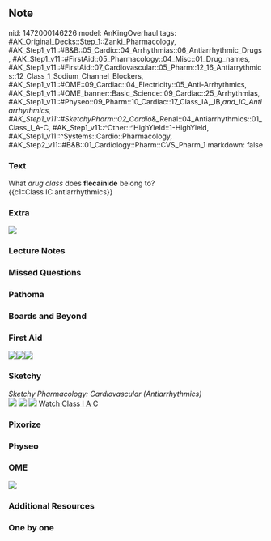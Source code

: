 ## Note
nid: 1472000146226
model: AnKingOverhaul
tags: #AK_Original_Decks::Step_1::Zanki_Pharmacology, #AK_Step1_v11::#B&B::05_Cardio::04_Arrhythmias::06_Antiarrhythmic_Drugs, #AK_Step1_v11::#FirstAid::05_Pharmacology::04_Misc::01_Drug_names, #AK_Step1_v11::#FirstAid::07_Cardiovascular::05_Pharm::12_16_Antiarrythmics::12_Class_1_Sodium_Channel_Blockers, #AK_Step1_v11::#OME::09_Cardiac::04_Electricity::05_Anti-Arrhythmics, #AK_Step1_v11::#OME_banner::Basic_Science::09_Cardiac::25_Arrhythmias, #AK_Step1_v11::#Physeo::09_Pharm::10_Cardiac::17_Class_IA,_IB,_and_IC_Antiarrhythmics, #AK_Step1_v11::#SketchyPharm::02_Cardio_&_Renal::04_Antiarrhythmics::01_Class_I_A-C, #AK_Step1_v11::^Other::^HighYield::1-HighYield, #AK_Step1_v11::^Systems::Cardio::Pharmacology, #AK_Step2_v11::#B&B::01_Cardiology::Pharm::CVS_Pharm_1
markdown: false

### Text
<div>
  What <i>drug class</i> does <b>flecainide</b> belong to?
</div>
<div>
  <div>
    {{c1::Class IC antiarrhythmics}}
  </div>
</div>

### Extra
<img src="paste-221521528226045.jpg">

### Lecture Notes


### Missed Questions


### Pathoma


### Boards and Beyond


### First Aid
<img src="paste-63204738727939.jpg"><img src=
"paste-246930554748931.jpg"><img src="paste-631579235844099.jpg">

### Sketchy
<div>
  <i>Sketchy Pharmacology: Cardiovascular (Antiarrhythmics)</i>
</div><img src=
"Screen%20Shot%202019-09-24%20at%209.21.15%20AM.png"> <img src=
"Screen%20Shot%202019-09-24%20at%209.21.28%20AM.png"> <img src=
"Screen%20Shot%202019-09-24%20at%209.21.35%20AM.png"> <a href=
"https://dashboard.sketchy.com/study/medical/courses/medical-pharmacology/units/medical-pharmacology-cardiovascular-renal/videos/medical-pharmacology-cardiovascular-and-renal-antiarrhythmics-class-i-a-c?utm_source=anki&utm_medium=partnership&utm_campaign=february_update&utm_content=medical">
Watch Class I A C</a>

### Pixorize


### Physeo


### OME
<div class="ome-widget">
  <a href=
  "https://onlinemeded.org/spa/cardiac/arrhythmias/acquire?ref=anki">
  <img src="_OME_AnkiFlashcards_Lesson_2.png"></a>
</div>

### Additional Resources


### One by one

